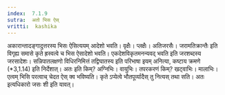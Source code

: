 ```yaml
---
index:  7.1.9
sutra:  अतो भिस ऐस्
vritti:  kashika 
---
```


अकारान्तादङ्गादुत्तरस्य भिसः ऐसित्ययम् आदेशो भवति। वृक्षैः। प्लक्षैः। अतिजरसैः। जरामतिक्रान्तैः इति विगृह्य समासे कृते ह्रस्वत्वे च भिस ऐसादेशो भवति। एकदेशविकृतमनन्यवद् भवति इति जरशब्दस्य जरसादेशः। सन्निपातलक्षणो विधिरनिमित्तं तद्विघातस्य इति परिभाषा इयम् अनित्या, कष्टाय क्रमणे (*3,1.14) इति निर्देशात्। अतः इति किम्? अग्निभिः। वायुभिः। तपरकरणं किम्? खट्वाभिः। मालाभिः। एत्वम् भिसि परत्वाच् चेदत ऐस् क्व भविष्यति। कृते ऽप्येत्वे भौतपूर्व्यादैस् तु नित्यस् तथा सति। अतः इत्यधिकारो जसः शी इति यावत्।

